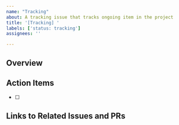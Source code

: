 ```yaml
---
name: "Tracking"
about: A tracking issue that tracks ongoing item in the project
title: '[Tracking] '
labels: ['status: tracking']
assignees: ''

---
```


<!--

A tracking issue contains a list of action items
that can be executed to complete a feature or fix.

We use tracking issues when we have a clear list of action items
related to feature items as they provide fine-grained
view of action items and provide clarity on what it takes to implement a feature.

When to open a tracking issue: Open a new tracking issue when you have
clear, actionable items (as a rule of thumb, make sure action items
items can be carried through if you are assigned to work on it and
you can provide enough guides to others who plan to work on these actions).
-->


## Overview
<!-- A brief overview of the task  -->



## Action Items
<!-- Please list set of action items to complete -->

- [ ]


## Links to Related Issues and PRs

<!-- Cross link feature requests bug report issues related to the tracking item -->
<!-- When there are new PRs, open up new PRs -->

